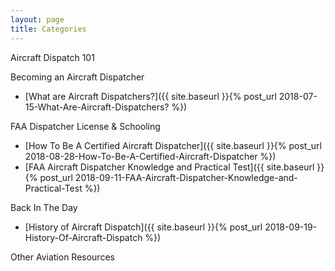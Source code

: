 ```yaml
---
layout: page
title: Categories
---
```

Aircraft Dispatch 101

Becoming an Aircraft Dispatcher
+ [What are Aircraft Dispatchers?]({{ site.baseurl }}{% post_url 2018-07-15-What-Are-Aircraft-Dispatchers? %})

FAA Dispatcher License & Schooling
+ [How To Be A Certified Aircraft Dispatcher]({{ site.baseurl }}{% post_url 2018-08-28-How-To-Be-A-Certified-Aircraft-Dispatcher %})
+ [FAA Aircraft Dispatcher Knowledge and Practical Test]({{ site.baseurl }}{% post_url 2018-09-11-FAA-Aircraft-Dispatcher-Knowledge-and-Practical-Test %})

Back In The Day
+ [History of Aircraft Dispatch]({{ site.baseurl }}{% post_url 2018-09-19-History-Of-Aircraft-Dispatch %})

Other Aviation Resources
